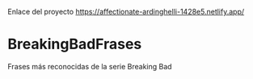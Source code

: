 Enlace del proyecto
https://affectionate-ardinghelli-1428e5.netlify.app/

# BreakingBadFrases
Frases más reconocidas de la serie Breaking Bad
